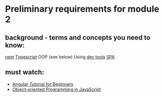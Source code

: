 # Preliminary requirements for module 2

## background - terms and concepts you need to know:

[npm](https://docs.npmjs.com/getting-started/what-is-npm)
[Typescript](https://www.typescriptlang.org/docs/home.html)
OOP (see below)
Using [dev tools](https://www.youtube.com/watch?v=zmbBIF2Xecs&t=235s)
[SPA](https://en.wikipedia.org/wiki/Single-page_application)

## must watch:
* [Angular Tutorial for Beginners](https://www.youtube.com/watch?v=k5E2AVpwsko)
* [Object-oriented Programming in JavaScript](https://www.youtube.com/watch?v=PFmuCDHHpwk)

